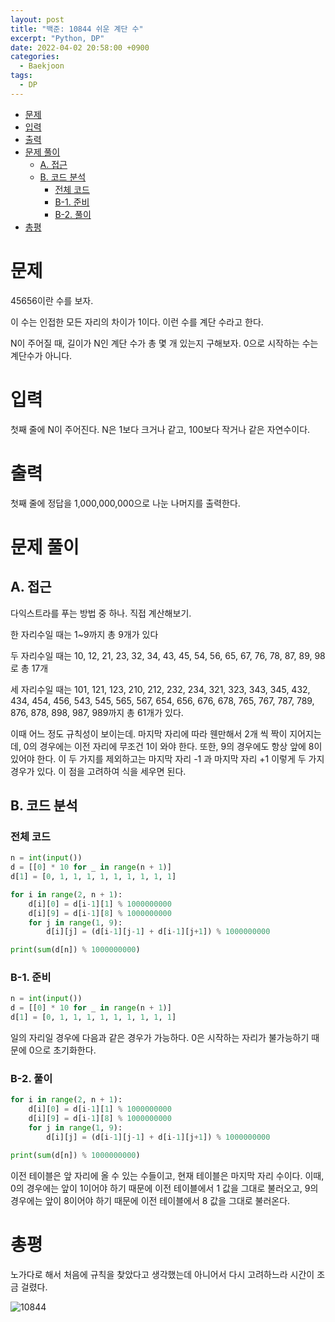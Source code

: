 ```yaml
---
layout: post
title: "백준: 10844 쉬운 계단 수"
excerpt: "Python, DP"
date: 2022-04-02 20:58:00 +0900
categories:
  - Baekjoon
tags:
  - DP
---
```


- [문제](#문제)
- [입력](#입력)
- [출력](#출력)
- [문제 풀이](#문제-풀이)
  - [A. 접근](#a-접근)
  - [B. 코드 분석](#b-코드-분석)
    - [전체 코드](#전체-코드)
    - [B-1. 준비](#b-1-준비)
    - [B-2. 풀이](#b-2-풀이)
- [총평](#총평)

# 문제

45656이란 수를 보자.

이 수는 인접한 모든 자리의 차이가 1이다. 이런 수를 계단 수라고 한다.

N이 주어질 때, 길이가 N인 계단 수가 총 몇 개 있는지 구해보자. 0으로 시작하는 수는 계단수가 아니다.

# 입력

첫째 줄에 N이 주어진다. N은 1보다 크거나 같고, 100보다 작거나 같은 자연수이다.

# 출력

첫째 줄에 정답을 1,000,000,000으로 나눈 나머지를 출력한다.

# 문제 풀이

## A. 접근

다익스트라를 푸는 방법 중 하나. 직접 계산해보기.

한 자리수일 때는 1~9까지 총 9개가 있다

두 자리수일 때는 10, 12, 21, 23, 32, 34, 43, 45, 54, 56, 65, 67, 76, 78, 87, 89, 98로 총 17개

세 자리수일 때는 101, 121, 123, 210, 212, 232, 234, 321, 323, 343, 345, 432, 434, 454, 456, 543, 545, 565, 567, 654, 656, 676, 678, 765, 767, 787, 789, 876, 878, 898, 987, 989까지 총 61개가 있다.

이때 어느 정도 규칙성이 보이는데. 마지막 자리에 따라 웬만해서 2개 씩 짝이 지어지는데, 0의 경우에는 이전 자리에 무조건 1이 와야 한다. 또한, 9의 경우에도 항상 앞에 8이 있어야 한다. 이 두 가지를 제외하고는 마지막 자리 -1 과 마지막 자리 +1 이렇게 두 가지 경우가 있다. 이 점을 고려하여 식을 세우면 된다.

## B. 코드 분석

### 전체 코드

```py
n = int(input())
d = [[0] * 10 for _ in range(n + 1)]
d[1] = [0, 1, 1, 1, 1, 1, 1, 1, 1, 1]

for i in range(2, n + 1):
    d[i][0] = d[i-1][1] % 1000000000
    d[i][9] = d[i-1][8] % 1000000000
    for j in range(1, 9):
        d[i][j] = (d[i-1][j-1] + d[i-1][j+1]) % 1000000000

print(sum(d[n]) % 1000000000)
```

### B-1. 준비

```py
n = int(input())
d = [[0] * 10 for _ in range(n + 1)]
d[1] = [0, 1, 1, 1, 1, 1, 1, 1, 1, 1]
```

일의 자리일 경우에 다음과 같은 경우가 가능하다. 0은 시작하는 자리가 불가능하기 때문에 0으로 초기화한다.

### B-2. 풀이

```py
for i in range(2, n + 1):
    d[i][0] = d[i-1][1] % 1000000000
    d[i][9] = d[i-1][8] % 1000000000
    for j in range(1, 9):
        d[i][j] = (d[i-1][j-1] + d[i-1][j+1]) % 1000000000

print(sum(d[n]) % 1000000000)
```

이전 테이블은 앞 자리에 올 수 있는 수들이고, 현재 테이블은 마지막 자리 수이다. 이때, 0의 경우에는 앞이 1이어야 하기 때문에 이전 테이블에서 1 값을 그대로 불러오고, 9의 경우에는 앞이 8이어야 하기 때문에 이전 테이블에서 8 값을 그대로 불러온다.

# 총평

노가다로 해서 처음에 규칙을 찾았다고 생각했는데 아니어서 다시 고려하느라 시간이 조금 걸렸다.

![10844](https://user-images.githubusercontent.com/83271772/161382473-43d82892-2cad-4337-bb0e-07403f61b80c.PNG)